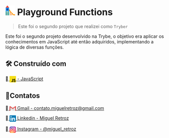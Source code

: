 
<h1><img src="./public/playground.svg" width="30"/> Playground Functions </h1>

> Este foi o segundo projeto que realizei como `Tryber`

<p>
  Este foi o segundo projeto desenvolvido na Trybe, o objetivo era aplicar os conhecimentos em JavaScript até então adquiridos, implementando a lógica de diversas funções.
<p>

## 🛠️ Construído com

🔹<a href="https://developer.mozilla.org/en-US/docs/Web/JavaScript">
  <img align="center" src="./public/js-logo.svg" height="20">
    - JavaScript
</a>

## 👤Contatos
🔹<a href = "mailto:contato.miguelretroz@gmail.com" target="_blank">
  <img align="center" src="./public/gmail-logo.svg" width="20">
  Gmail - contato.miguelretroz@gmail.com
</a>

🔹<a href="https://www.linkedin.com/in/miguelretroz/" target="_blank">
  <img align="center" src="./public/linkedin-logo.svg" width="20">
  Linkedin - Miguel Retroz
</a>

🔹<a href = "https://www.instagram.com/miguel_retroz/" target="_blank">
  <img align="center" src="./public/instagram-logo.svg" width="20">
  Instagram - @miguel_retroz
</a>
